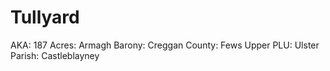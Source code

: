 # Tullyard

AKA: 187
Acres: Armagh
Barony: Creggan
County: Fews Upper
PLU: Ulster
Parish: Castleblayney